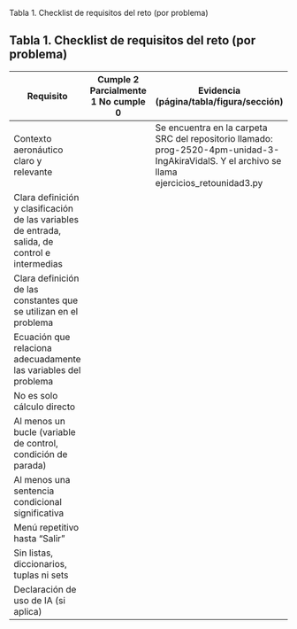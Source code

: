 Tabla 1. Checklist de requisitos del reto (por problema)
## Tabla 1. Checklist de requisitos del reto (por problema)

| Requisito | Cumple           2 Parcialmente  1 No cumple     0 | Evidencia (página/tabla/figura/sección) |
| --- | --- | --- |
| Contexto aeronáutico claro y relevante |   |Se encuentra en la carpeta SRC del repositorio llamado: prog-2520-4pm-unidad-3-IngAkiraVidalS. Y el archivo se llama ejercicios_retounidad3.py
| Clara definición y clasificación de las variables de entrada, salida, de control e intermedias |  |
| Clara definición de las constantes que se utilizan en el problema |  
| Ecuación que relaciona adecuadamente las variables del problema |  
| No es solo cálculo directo |  
| Al menos un bucle (variable de control, condición de parada) |  
| Al menos una sentencia condicional significativa |  |  |
| Menú repetitivo hasta “Salir” |  
| Sin listas, diccionarios, tuplas ni sets |  
| Declaración de uso de IA (si aplica) |  